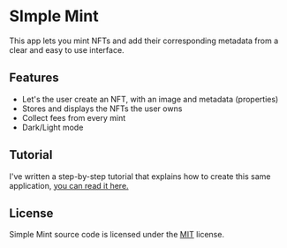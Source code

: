 # SImple Mint
This app lets you mint NFTs and add their corresponding metadata from a clear and easy to use interface.

## Features
- Let's the user create an NFT, with an image and metadata (properties)
- Stores and displays the NFTs the user owns
- Collect fees from every mint
- Dark/Light mode

## Tutorial
I've written a step-by-step tutorial that explains how to create this same application, [you can read it here.](https://dev.to/rafael_abuawad/create-a-simple-minting-dapp-using-nextjs-brownie-solidity-and-tailwindcss-2034-temp-slug-4834495)

## License
Simple Mint source code is licensed under the [MIT](LICENSE.md) license.
